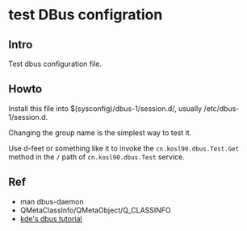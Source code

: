 # test DBus configration

## Intro

Test dbus configuration file.


## Howto

Install this file into $(sysconfig)/dbus-1/session.d/, usually /etc/dbus-1/session.d.

Changing the group name is the simplest way to test it.

Use d-feet or something like it to invoke the `cn.kosl90.dbus.Test.Get` method in the `/` path of `cn.kosl90.dbus.Test` service.


## Ref

- man dbus-daemon
- QMetaClassInfo/QMetaObject/Q\_CLASSINFO
- [kde's dbus tutorial](https://techbase.kde.org/Development/Tutorials/D-Bus)
